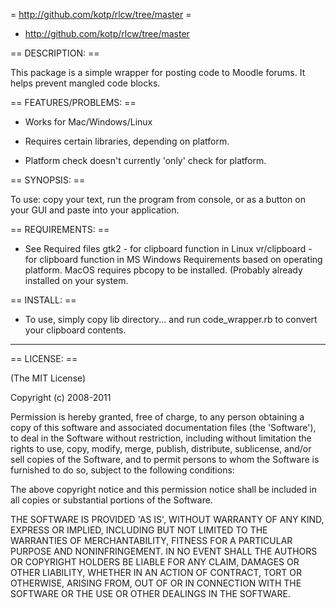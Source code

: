 = http://github.com/kotp/rlcw/tree/master =

* http://github.com/kotp/rlcw/tree/master 

== DESCRIPTION: ==

This package is a simple wrapper for posting code to Moodle forums.
It helps prevent mangled code blocks.

== FEATURES/PROBLEMS: ==

* Works for Mac/Windows/Linux
* Requires certain libraries, depending on platform.

* Platform check doesn't currently 'only' check for platform.


== SYNOPSIS: ==

  To use:  copy your text, run the program from console, or as a button on your GUI
           and paste into your application.

== REQUIREMENTS: ==

* See Required files
        gtk2 - for clipboard function in Linux
        vr/clipboard - for clipboard function in MS Windows
   Requirements based on operating platform.
   MacOS requires pbcopy to be installed. (Probably already installed on your system.

== INSTALL: ==

*  To use, simply copy lib directory... and run code_wrapper.rb to convert your clipboard contents. 


--------------------------------------------
== LICENSE: ==

(The MIT License)

Copyright (c) 2008-2011

Permission is hereby granted, free of charge, to any person obtaining
a copy of this software and associated documentation files (the
'Software'), to deal in the Software without restriction, including
without limitation the rights to use, copy, modify, merge, publish,
distribute, sublicense, and/or sell copies of the Software, and to
permit persons to whom the Software is furnished to do so, subject to
the following conditions:

The above copyright notice and this permission notice shall be
included in all copies or substantial portions of the Software.

THE SOFTWARE IS PROVIDED 'AS IS', WITHOUT WARRANTY OF ANY KIND,
EXPRESS OR IMPLIED, INCLUDING BUT NOT LIMITED TO THE WARRANTIES OF
MERCHANTABILITY, FITNESS FOR A PARTICULAR PURPOSE AND NONINFRINGEMENT.
IN NO EVENT SHALL THE AUTHORS OR COPYRIGHT HOLDERS BE LIABLE FOR ANY
CLAIM, DAMAGES OR OTHER LIABILITY, WHETHER IN AN ACTION OF CONTRACT,
TORT OR OTHERWISE, ARISING FROM, OUT OF OR IN CONNECTION WITH THE
SOFTWARE OR THE USE OR OTHER DEALINGS IN THE SOFTWARE.
